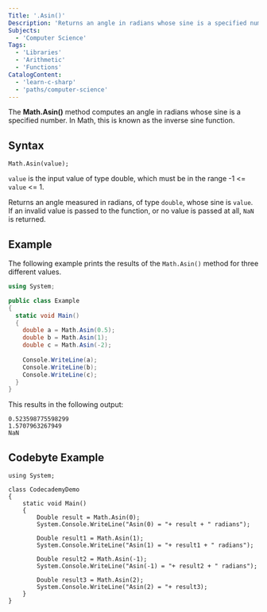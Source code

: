 ```yaml
---
Title: '.Asin()'
Description: 'Returns an angle in radians whose sine is a specified number.'
Subjects:
  - 'Computer Science'
Tags:
  - 'Libraries'
  - 'Arithmetic'
  - 'Functions'
CatalogContent:
  - 'learn-c-sharp'
  - 'paths/computer-science'
---
```


The **Math.Asin()** method computes an angle in radians whose sine is a specified number. In Math, this is known as the inverse sine function.

## Syntax

```pseudo
Math.Asin(value);
```

`value` is the input value of type double, which must be in the range -1 <= `value` <= 1.

Returns an angle measured in radians, of type `double`, whose sine is `value`. If an invalid value is passed to the function, or no value is passed at all, `NaN` is returned.

## Example

The following example prints the results of the `Math.Asin()` method for three different values.

```cs
using System;

public class Example
{
  static void Main()
  {
    double a = Math.Asin(0.5);
    double b = Math.Asin(1);
    double c = Math.Asin(-2);
    
    Console.WriteLine(a);
    Console.WriteLine(b);
    Console.WriteLine(c);
  }
}
```

This results in the following output:

```shell
0.523598775598299
1.5707963267949
NaN
```

## Codebyte Example

```codebyte/csharp
using System;

class CodecademyDemo
{
    static void Main()
    {
        Double result = Math.Asin(0);
        System.Console.WriteLine("Asin(0) = "+ result + " radians");

        Double result1 = Math.Asin(1);
        System.Console.WriteLine("Asin(1) = "+ result1 + " radians");

        Double result2 = Math.Asin(-1);
        System.Console.WriteLine("Asin(-1) = "+ result2 + " radians");

        Double result3 = Math.Asin(2);
        System.Console.WriteLine("Asin(2) = "+ result3);
    }
}
```
